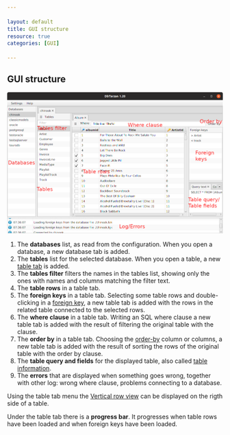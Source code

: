 ```yaml
---

layout: default
title: GUI structure
resource: true
categories: [GUI]

---
```


## GUI structure

![Window Commented](images/windowCommented.png)

1. The **databases** list, as read from the configuration. When you open a database, a new database tab is added.
2. The **tables** list for the selected database. When you open a table, a new [table tab](Tags) is added.
3. The **tables filter** filters the names in the tables list, showing only the ones with names and columns matching the filter text. 
4. The **table rows** in a table tab. 
5. The **foreign keys** in a table tab. Selecting some table rows and double-clicking in a [foreign key](Tags), a new table tab is added with the rows in the related table connected to the selected rows.
6. The **where clause** in a table tab. Writing an SQL where clause a new table tab is added with the result of filtering the original table with the clause.
7. The **order by** in a table tab. Choosing the [order-by](Order-By) column or columns, a new table tab is added with the result of sorting the rows of the original table with the order by clause.
8. The **table query and fields** for the displayed table, also called [table information](TableInformation). 
9. The **errors** that are displayed when something goes wrong, together with other log: wrong where clause, problems connecting to a database. 

Using the table tab menu the [Vertical row view](Vertical-row-view) can be displayed on the rigth side of a table.

Under the table tab there is a **progress bar**. It progresses when table rows have been loaded and when foreign keys have been loaded.
